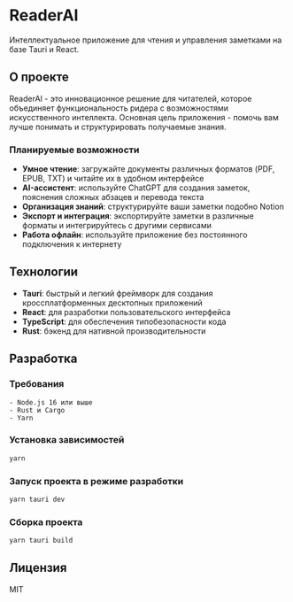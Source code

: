 # ReaderAI

Интеллектуальное приложение для чтения и управления заметками на базе Tauri и React.

## О проекте

ReaderAI - это инновационное решение для читателей, которое объединяет функциональность ридера с возможностями искусственного интеллекта. Основная цель приложения - помочь вам лучше понимать и структурировать получаемые знания.

### Планируемые возможности

- **Умное чтение**: загружайте документы различных форматов (PDF, EPUB, TXT) и читайте их в удобном интерфейсе
- **AI-ассистент**: используйте ChatGPT для создания заметок, пояснения сложных абзацев и перевода текста 
- **Организация знаний**: структурируйте ваши заметки подобно Notion
- **Экспорт и интеграция**: экспортируйте заметки в различные форматы и интегрируйтесь с другими сервисами
- **Работа офлайн**: используйте приложение без постоянного подключения к интернету

## Технологии

- **Tauri**: быстрый и легкий фреймворк для создания кроссплатформенных десктопных приложений
- **React**: для разработки пользовательского интерфейса
- **TypeScript**: для обеспечения типобезопасности кода
- **Rust**: бэкенд для нативной производительности

## Разработка

### Требования

```
- Node.js 16 или выше
- Rust и Cargo
- Yarn
```

### Установка зависимостей

```bash
yarn
```

### Запуск проекта в режиме разработки

```bash
yarn tauri dev
```

### Сборка проекта

```bash
yarn tauri build
```

## Лицензия

MIT
